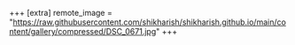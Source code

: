 +++
[extra]
remote_image = "https://raw.githubusercontent.com/shikharish/shikharish.github.io/main/content/gallery/compressed/DSC_0671.jpg"
+++
